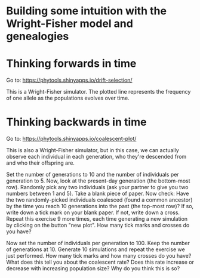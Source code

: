 Building some intuition with the Wright-Fisher model and genealogies
===============

# Thinking forwards in time

Go to:
https://phytools.shinyapps.io/drift-selection/

This is a Wright-Fisher simulator. The plotted line represents the frequency of one allele as the populations evolves over time. 

# Thinking backwards in time

Go to:
https://phytools.shinyapps.io/coalescent-plot/

This is also a Wright-Fisher simulator, but in this case, we can actually observe each individual in each generation, who they're descended from and who their offspring are.

Set the number of generations to 10 and the number of individuals per generation to 5. Now, look at the present-day generation (the bottom-most row). Randomly pick any two individuals (ask your partner to give you two numbers between 1 and 5). Take a blank piece of paper. Now check: Have the two randomly-picked individuals coalesced (found a common ancestor) by the time you reach 10 generations into the past (the top-most row)? If so, write down a tick mark on your blank paper. If not, write down a cross. Repeat this exercise 9 more times, each time generating a new simulation by clicking on the button "new plot". How many tick marks and crosses do you have?

Now set the number of individuals per generation to 100. Keep the number of generations at 10. Generate 10 simulations and repeat the exercise we just performed. How many tick marks and how many crosses do you have? What does this tell you about the coalescent rate? Does this rate increase or decrease with increasing population size? Why do you think this is so?

